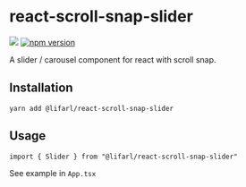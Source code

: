 # react-scroll-snap-slider
![](https://david-dm.org/lifarl/react-scroll-snap-slider.svg)
[![npm version](https://badge.fury.io/js/%40lifarl%2Freact-scroll-snap-slider.svg)](https://badge.fury.io/js/%40lifarl%2Freact-scroll-snap-slider)

A slider / carousel component for react with scroll snap.

## Installation

```
yarn add @lifarl/react-scroll-snap-slider
```

## Usage

```
import { Slider } from "@lifarl/react-scroll-snap-slider"
```

See example in `App.tsx`
